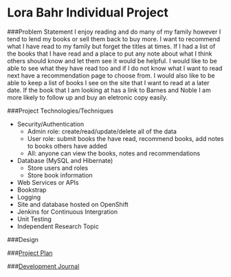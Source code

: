 # Lora Bahr Individual Project

###Problem Statement
I enjoy reading and do many of my family however I tend to lend my books or sell them back to buy more.  I want to recommend what I have read to my family but forget the titles at times.  If I had a list of the books that I have read and a place to put any note about what I think others should know and let them see it would be helpful.  I would like to be able to see what they have read too and if I do not know what I want to read next have a recommendation page to choose from.  I would also like to be able to keep a list of books I see on the site that I want to read at a later date.  If the book that I am looking at has a link to Barnes and Noble I am more likely to follow up and buy an eletronic copy easily.  


###Project Technologies/Techniques
* Security/Authentication
	- Admin role: create/read/update/delete all of the data
	- User role: submit books the have read, recommend books, add notes to books others have added
	- All: anyone can view the books, notes and recommendations
* Database (MySQL and Hibernate)
	- Store users and roles
	- Store book information
* Web Services or APIs
* Bookstrap
* Logging
* Site and database hosted on OpenShift
* Jenkins for Continuous Intergration
* Unit Testing
* Independent Research Topic


###Design

###[Project Plan](ProjectPlan.md)


###[Development Journal](Journal.md)